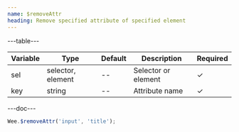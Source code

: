 ```yaml
---
name: $removeAttr
heading: Remove specified attribute of specified element
---
```


---table---

| Variable | Type              | Default | Description         | Required |
| -------- | ----------------- | ------- | ------------------- | -------- |
| sel      | selector, element | --      | Selector or element | &#10003; |
| key      | string            | --      | Attribute name      | &#10003; |

---doc---

```javascript
Wee.$removeAttr('input', 'title');
```